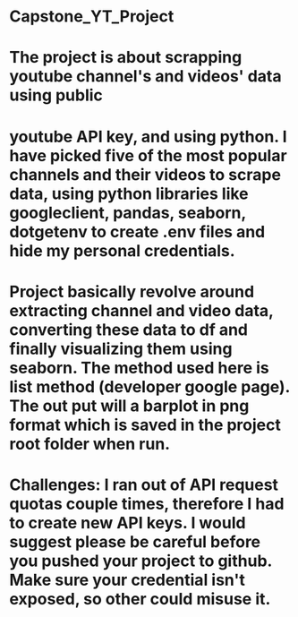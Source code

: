# Capstone_YT_Project

# The project is about scrapping youtube channel's and videos' data using public
# youtube API key, and using python. I have picked five of the most popular channels and their videos to scrape data, using python libraries like googleclient, pandas, seaborn, dotgetenv to create .env files and hide my personal credentials. 

# Project basically revolve around extracting channel and video data, converting these data to df and finally visualizing them using seaborn. The method used here is list method (developer google page). The out put will a barplot in png format which is saved in the project root folder when run. 

# Challenges: I ran out of API request quotas couple times, therefore I had to create new API keys. I would suggest please be careful before you pushed your project to github. Make sure your credential isn't exposed, so other could misuse it. 

